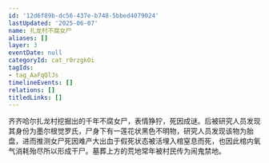 ```yaml
---
id: '12d6f89b-dc56-437e-b748-5bbed4079024'
lastUpdated: '2025-06-07'
name: 扎龙村不腐女尸
aliases: []
layer: 3
eventDate: null
categoryId: cat_r0rzgkOi
tagIds:
- tag_AaFqQlJs
timelineEvents: []
relations: []
titledLinks: []
---
```

齐齐哈尔扎龙村挖掘出的千年不腐女尸，表情狰狞，死因成谜。后被研究人员发现其身份为墨尔根觉罗氏，尸身下有一莲花状黑色不明物，研究人员发现该物为胎盘，进而推测女尸死因难产大出血于假死状态被活埋入棺窒息而死，也因此棺内氧气消耗殆尽所以形成干尸。墓葬上方的荒地常年被村民传为闹鬼禁地。
